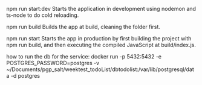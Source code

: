 npm run start:dev
Starts the application in development using nodemon and ts-node to do cold reloading.

npm run build
Builds the app at build, cleaning the folder first.

npm run start
Starts the app in production by first building the project with npm run build, and then executing the compiled JavaScript at build/index.js.

how to run the db for the service: 
docker run -p 5432:5432 -e POSTGRES_PASSWORD=postgres -v ~/Documents/pgp_salt/weektest_todoList/dbtodolist:/var/lib/postgresql/data -d postgres